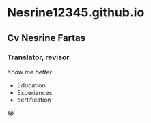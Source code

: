 # Nesrine12345.github.io
## Cv **Nesrine Fartas**
### Translator, revisor
*Know me better*

- Education
- Experiences
- certification

:joy:

